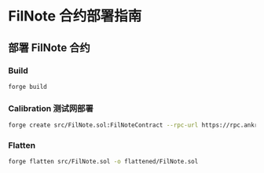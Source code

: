 # FilNote 合约部署指南

## 部署 FilNote 合约

### Build
```bash
forge build
```

### Calibration 测试网部署

```bash
forge create src/FilNote.sol:FilNoteContract --rpc-url https://rpc.ankr.com/filecoin_testnet --private-key <PRIVATE_KEY> --broadcast --verify --verifier sourcify -vvvv
```

### Flatten
```bash
forge flatten src/FilNote.sol -o flattened/FilNote.sol
```
